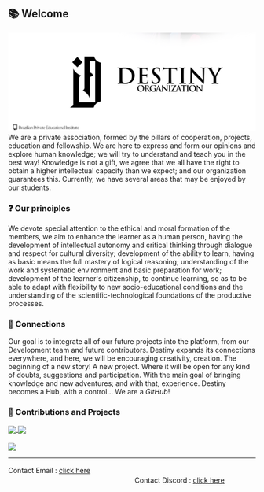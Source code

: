 ## 📚 Welcome 
<img src="https://github.com/orgdestiny/.github/blob/main/images/destiny.png?raw=true">
We are a private association, formed by the pillars of cooperation, projects, education and fellowship. We are here to express and form our opinions and explore human knowledge; we will try to understand and teach you in the best way! Knowledge is not a gift, we agree that we all have the right to obtain a higher intellectual capacity than we expect; and our organization guarantees this. Currently, we have several areas that may be enjoyed by our students. 

### ❓ Our principles

We devote special attention to the ethical and moral formation of the members, we aim to enhance the learner as a human person, having the development of intellectual autonomy and critical thinking through dialogue and respect for cultural diversity; development of the ability to learn, having as basic means the full mastery of logical reasoning; understanding of the work and systematic environment and basic preparation for work; development of the learner's citizenship, to continue learning, so as to be able to adapt with flexibility to new socio-educational conditions and the understanding of the scientific-technological foundations of the productive processes.

### 📡 Connections
Our goal is to integrate all of our future projects into the platform, from our Development team and future contributors. Destiny expands its connections everywhere, and here, we will be encouraging creativity, creation. The beginning of a new story! A new project. Where it will be open for any kind of doubts, suggestions and participation. With the main goal of bringing knowledge and new adventures; and with that, experience. Destiny becomes a Hub, with a control... We are a *GitHub*!

### 📝 Contributions and Projects
<a href="https://github.com/orgdestiny/orgdestiny.github.io">
  <img align="center" src="https://github-readme-stats.vercel.app/api/pin/?username=orgdestiny&repo=orgdestiny.github.io" />
</a>
<a href="https://github.com/orgdestiny/destinymc">
  <img align="center" src="https://github-readme-stats.vercel.app/api/pin/?username=orgdestiny&repo=destinymc" />
</a>
<br>
<br>
<a href="https://github.com/orgdestiny/Anti-Forense">
  <img align="center" src="https://github-readme-stats.vercel.app/api/pin/?username=orgdestiny&repo=Anti-Forense" />
</a>

---

Contact Email : [click here](mailto:orgdestiny@hotmail.com)ㅤㅤㅤㅤㅤㅤㅤㅤㅤㅤㅤㅤㅤㅤㅤㅤㅤㅤㅤㅤㅤㅤㅤㅤㅤㅤㅤㅤㅤㅤㅤㅤㅤㅤㅤㅤㅤㅤㅤㅤㅤㅤㅤㅤㅤㅤContact Discord : [click here](https://discord.gg/VbgTRMnCkM)
